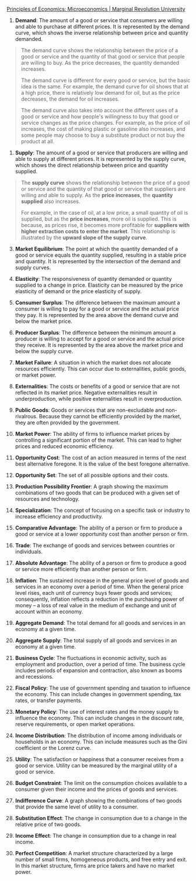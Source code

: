 [Principles of Economics: Microeconomics | Marginal Revolution University](https://mru.org/courses/principles-economics-microeconomics/)

1. **Demand**: The amount of a good or service that consumers are willing and able to purchase at different prices. It is represented by the demand curve, which shows the inverse relationship between price and quantity demanded.

> The demand curve shows the relationship between the price of a good or service and the quantity of that good or service that people are willing to buy. As the price decreases, the quantity demanded increases. 
> 
> The demand curve is different for every good or service, but the basic idea is the same. For example, the demand curve for oil shows that at a high price, there is relatively low demand for oil, but as the price decreases, the demand for oil increases. 
> 
> The demand curve also takes into account the different uses of a good or service and how people's willingness to buy that good or service changes as the price changes. For example, as the price of oil increases, the cost of making plastic or gasoline also increases, and some people may choose to buy a substitute product or not buy the product at all.

1.  **Supply**: The amount of a good or service that producers are willing and able to supply at different prices. It is represented by the supply curve, which shows the direct relationship between price and quantity supplied.

> The **supply curve** shows the relationship between the price of a good or service and the quantity of that good or service that suppliers are willing and able to supply. As the **price increases**, the **quantity supplied** also increases.
> 
> For example, in the case of oil, at a low price, a small quantity of oil is supplied, but as the **price increases**, more oil is supplied. This is because, as prices rise, it becomes more profitable for **suppliers with higher extraction costs to enter the market**. This relationship is illustrated by the **upward slope of the supply curve**.


3.  **Market Equilibrium**: The point at which the quantity demanded of a good or service equals the quantity supplied, resulting in a stable price and quantity. It is represented by the intersection of the demand and supply curves.
> 
4.  **Elasticity**: The responsiveness of quantity demanded or quantity supplied to a change in price. Elasticity can be measured by the price elasticity of demand or the price elasticity of supply.

5.  **Consumer Surplus**: The difference between the maximum amount a consumer is willing to pay for a good or service and the actual price they pay. It is represented by the area above the demand curve and below the market price.

6.  **Producer Surplus**: The difference between the minimum amount a producer is willing to accept for a good or service and the actual price they receive. It is represented by the area above the market price and below the supply curve.

7.  **Market Failure**: A situation in which the market does not allocate resources efficiently. This can occur due to externalities, public goods, or market power.

8.  **Externalities**: The costs or benefits of a good or service that are not reflected in its market price. Negative externalities result in underproduction, while positive externalities result in overproduction.

9.  **Public Goods**: Goods or services that are non-excludable and non-rivalrous. Because they cannot be efficiently provided by the market, they are often provided by the government.

10.  **Market Power**: The ability of firms to influence market prices by controlling a significant portion of the market. This can lead to higher prices and reduced economic efficiency.

11.  **Opportunity Cost**: The cost of an action measured in terms of the next best alternative foregone. It is the value of the best foregone alternative.

12.  **Opportunity Set**: The set of all possible options and their costs.

13.  **Production Possibility Frontier**: A graph showing the maximum combinations of two goods that can be produced with a given set of resources and technology.

14.  **Specialization**: The concept of focusing on a specific task or industry to increase efficiency and productivity.

15.  **Comparative Advantage**: The ability of a person or firm to produce a good or service at a lower opportunity cost than another person or firm.

16.  **Trade**: The exchange of goods and services between countries or individuals.

17.  **Absolute Advantage**: The ability of a person or firm to produce a good or service more efficiently than another person or firm.

18.  **Inflation**: The sustained increase in the general price level of goods and services in an economy over a period of time. When the general price level rises, each unit of currency buys fewer goods and services; consequently, inflation reflects a reduction in the purchasing power of money – a loss of real value in the medium of exchange and unit of account within an economy.

19.  **Aggregate Demand**: The total demand for all goods and services in an economy at a given time.

20.  **Aggregate Supply**: The total supply of all goods and services in an economy at a given time.

21.  **Business Cycle**: The fluctuations in economic activity, such as employment and production, over a period of time. The business cycle includes periods of expansion and contraction, also known as booms and recessions.

22.  **Fiscal Policy**: The use of government spending and taxation to influence the economy. This can include changes in government spending, tax rates, or transfer payments.

23.  **Monetary Policy**: The use of interest rates and the money supply to influence the economy. This can include changes in the discount rate, reserve requirements, or open market operations.

24.  **Income Distribution**: The distribution of income among individuals or households in an economy. This can include measures such as the Gini coefficient or the Lorenz curve.

25.  **Utility**: The satisfaction or happiness that a consumer receives from a good or service. Utility can be measured by the marginal utility of a good or service.

26.  **Budget Constraint**: The limit on the consumption choices available to a consumer given their income and the prices of goods and services.

27.  **Indifference Curve**: A graph showing the combinations of two goods that provide the same level of utility to a consumer.

28.  **Substitution Effect**: The change in consumption due to a change in the relative price of two goods.

29.  **Income Effect**: The change in consumption due to a change in real income.

30. **Perfect Competition**: A market structure characterized by a large number of small firms, homogeneous products, and free entry and exit. In this market structure, firms are price takers and have no market power.